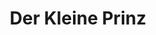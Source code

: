 ---
title: Der Kleine Prinz
isbn: 9783792000496
language: Alemany
year: 2014
publisher: Karl Rauch
translator: Grete Leitbeg, Josef Leitbeg
bought: Berlín, Alemanya
brought_by: Pares
---